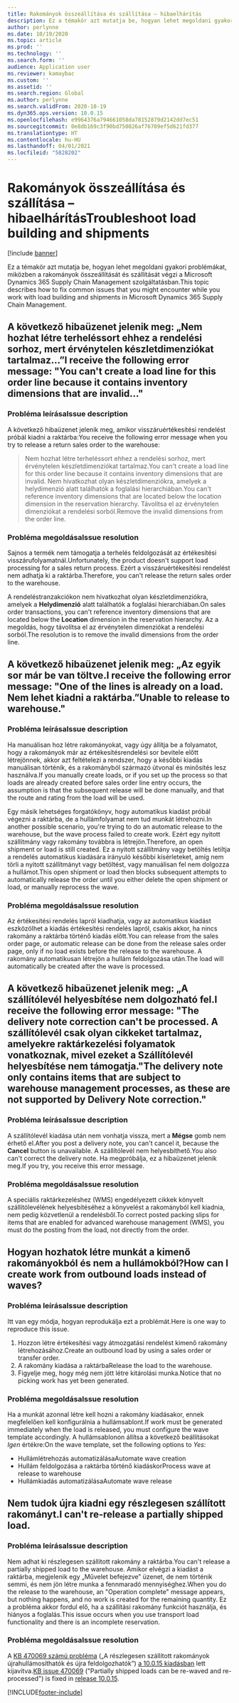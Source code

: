 ```yaml
---
title: Rakományok összeállítása és szállítása – hibaelhárítás
description: Ez a témakör azt mutatja be, hogyan lehet megoldani gyakori problémákat, miközben a rakományok összeállítását és szállítását végzi a Microsoft Dynamics 365 Supply Chain Management szolgáltatásban.
author: perlynne
ms.date: 10/19/2020
ms.topic: article
ms.prod: ''
ms.technology: ''
ms.search.form: ''
audience: Application user
ms.reviewer: kamaybac
ms.custom: ''
ms.assetid: ''
ms.search.region: Global
ms.author: perlynne
ms.search.validFrom: 2020-10-19
ms.dyn365.ops.version: 10.0.15
ms.openlocfilehash: e9964376a794661058da78152879d2142dd7ec51
ms.sourcegitcommit: 0e8db169c3f90bd750826af76709ef5d621fd377
ms.translationtype: HT
ms.contentlocale: hu-HU
ms.lasthandoff: 04/01/2021
ms.locfileid: "5828202"
---
```

# <a name="troubleshoot-load-building-and-shipments"></a><span data-ttu-id="9b95d-103">Rakományok összeállítása és szállítása – hibaelhárítás</span><span class="sxs-lookup"><span data-stu-id="9b95d-103">Troubleshoot load building and shipments</span></span>

[!include [banner](../includes/banner.md)]

<span data-ttu-id="9b95d-104">Ez a témakör azt mutatja be, hogyan lehet megoldani gyakori problémákat, miközben a rakományok összeállítását és szállítását végzi a Microsoft Dynamics 365 Supply Chain Management szolgáltatásban.</span><span class="sxs-lookup"><span data-stu-id="9b95d-104">This topic describes how to fix common issues that you might encounter while you work with load building and shipments in Microsoft Dynamics 365 Supply Chain Management.</span></span>

## <a name="i-receive-the-following-error-message-you-cant-create-a-load-line-for-this-order-line-because-it-contains-inventory-dimensions-that-are-invalid"></a><span data-ttu-id="9b95d-105">A következő hibaüzenet jelenik meg: „Nem hozhat létre terheléssort ehhez a rendelési sorhoz, mert érvénytelen készletdimenziókat tartalmaz...”</span><span class="sxs-lookup"><span data-stu-id="9b95d-105">I receive the following error message: "You can't create a load line for this order line because it contains inventory dimensions that are invalid..."</span></span>

### <a name="issue-description"></a><span data-ttu-id="9b95d-106">Probléma leírása</span><span class="sxs-lookup"><span data-stu-id="9b95d-106">Issue description</span></span>

<span data-ttu-id="9b95d-107">A következő hibaüzenet jelenik meg, amikor visszáruértékesítési rendelést próbál kiadni a raktárba:</span><span class="sxs-lookup"><span data-stu-id="9b95d-107">You receive the following error message when you try to release a return sales order to the warehouse:</span></span>

> <span data-ttu-id="9b95d-108">Nem hozhat létre terheléssort ehhez a rendelési sorhoz, mert érvénytelen készletdimenziókat tartalmaz.</span><span class="sxs-lookup"><span data-stu-id="9b95d-108">You can't create a load line for this order line because it contains inventory dimensions that are invalid.</span></span> <span data-ttu-id="9b95d-109">Nem hivatkozhat olyan készletdimenziókra, amelyek a helydimenzió alatt találhatók a foglalási hierarchiában.</span><span class="sxs-lookup"><span data-stu-id="9b95d-109">You can't reference inventory dimensions that are located below the location dimension in the reservation hierarchy.</span></span> <span data-ttu-id="9b95d-110">Távolítsa el az érvénytelen dimenziókat a rendelési sorból.</span><span class="sxs-lookup"><span data-stu-id="9b95d-110">Remove the invalid dimensions from the order line.</span></span>

### <a name="issue-resolution"></a><span data-ttu-id="9b95d-111">Probléma megoldása</span><span class="sxs-lookup"><span data-stu-id="9b95d-111">Issue resolution</span></span>

<span data-ttu-id="9b95d-112">Sajnos a termék nem támogatja a terhelés feldolgozását az értékesítési visszárufolyamatnál.</span><span class="sxs-lookup"><span data-stu-id="9b95d-112">Unfortunately, the product doesn't support load processing for a sales return process.</span></span> <span data-ttu-id="9b95d-113">Ezért a visszáruértékesítési rendelést nem adhatja ki a raktárba.</span><span class="sxs-lookup"><span data-stu-id="9b95d-113">Therefore, you can't release the return sales order to the warehouse.</span></span>

<span data-ttu-id="9b95d-114">A rendeléstranzakciókon nem hivatkozhat olyan készletdimenziókra, amelyek a **Helydimenzió** alatt találhatók a foglalási hierarchiában.</span><span class="sxs-lookup"><span data-stu-id="9b95d-114">On sales order transactions, you can't reference inventory dimensions that are located below the **Location** dimension in the reservation hierarchy.</span></span> <span data-ttu-id="9b95d-115">Az a megoldás, hogy távolítsa el az érvénytelen dimenziókat a rendelési sorból.</span><span class="sxs-lookup"><span data-stu-id="9b95d-115">The resolution is to remove the invalid dimensions from the order line.</span></span>

## <a name="i-receive-the-following-error-message-one-of-the-lines-is-already-on-a-load-unable-to-release-to-warehouse"></a><span data-ttu-id="9b95d-116">A következő hibaüzenet jelenik meg: „Az egyik sor már be van töltve.</span><span class="sxs-lookup"><span data-stu-id="9b95d-116">I receive the following error message: "One of the lines is already on a load.</span></span> <span data-ttu-id="9b95d-117">Nem lehet kiadni a raktárba.”</span><span class="sxs-lookup"><span data-stu-id="9b95d-117">Unable to release to warehouse."</span></span>

### <a name="issue-description"></a><span data-ttu-id="9b95d-118">Probléma leírása</span><span class="sxs-lookup"><span data-stu-id="9b95d-118">Issue description</span></span>

<span data-ttu-id="9b95d-119">Ha manuálisan hoz létre rakományokat, vagy úgy állítja be a folyamatot, hogy a rakományok már az értékesítésrendelési sor bevitele előtt létrejönnek, akkor azt feltételezi a rendszer, hogy a későbbi kiadás manuálisan történik, és a rakományból származó útvonal és minősítés lesz használva.</span><span class="sxs-lookup"><span data-stu-id="9b95d-119">If you manually create loads, or if you set up the process so that loads are already created before sales order line entry occurs, the assumption is that the subsequent release will be done manually, and that the route and rating from the load will be used.</span></span>

<span data-ttu-id="9b95d-120">Egy másik lehetséges forgatókönyv, hogy automatikus kiadást próbál végezni a raktárba, de a hullámfolyamat nem tud munkát létrehozni.</span><span class="sxs-lookup"><span data-stu-id="9b95d-120">In another possible scenario, you're trying to do an automatic release to the warehouse, but the wave process failed to create work.</span></span> <span data-ttu-id="9b95d-121">Ezért egy nyitott szállítmány vagy rakomány továbbra is létrejön.</span><span class="sxs-lookup"><span data-stu-id="9b95d-121">Therefore, an open shipment or load is still created.</span></span> <span data-ttu-id="9b95d-122">Ez a nyitott szállítmány vagy betöltés letiltja a rendelés automatikus kiadására irányuló későbbi kísérleteket, amíg nem törli a nyitott szállítmányt vagy betöltést, vagy manuálisan fel nem dolgozza a hullámot.</span><span class="sxs-lookup"><span data-stu-id="9b95d-122">This open shipment or load then blocks subsequent attempts to automatically release the order until you either delete the open shipment or load, or manually reprocess the wave.</span></span>

### <a name="issue-resolution"></a><span data-ttu-id="9b95d-123">Probléma megoldása</span><span class="sxs-lookup"><span data-stu-id="9b95d-123">Issue resolution</span></span>

<span data-ttu-id="9b95d-124">Az értékesítési rendelés lapról kiadhatja, vagy az automatikus kiadást eszközölhet a kiadás értékesítési rendelés lapról, csakis akkor, ha nincs rakomány a raktárba történő kiadás előtt.</span><span class="sxs-lookup"><span data-stu-id="9b95d-124">You can release from the sales order page, or automatic release can be done from the release sales order page, only if no load exists before the release to the warehouse.</span></span> <span data-ttu-id="9b95d-125">A rakomány automatikusan létrejön a hullám feldolgozása után.</span><span class="sxs-lookup"><span data-stu-id="9b95d-125">The load will automatically be created after the wave is processed.</span></span>

## <a name="i-receive-the-following-error-message-the-delivery-note-correction-cant-be-processed-the-delivery-note-only-contains-items-that-are-subject-to-warehouse-management-processes-as-these-are-not-supported-by-delivery-note-correction"></a><span data-ttu-id="9b95d-126">A következő hibaüzenet jelenik meg: „A szállítólevél helyesbítése nem dolgozható fel.</span><span class="sxs-lookup"><span data-stu-id="9b95d-126">I receive the following error message: "The delivery note correction can't be processed.</span></span> <span data-ttu-id="9b95d-127">A szállítólevél csak olyan cikkeket tartalmaz, amelyekre raktárkezelési folyamatok vonatkoznak, mivel ezeket a Szállítólevél helyesbítése nem támogatja."</span><span class="sxs-lookup"><span data-stu-id="9b95d-127">The delivery note only contains items that are subject to warehouse management processes, as these are not supported by Delivery Note correction."</span></span>

### <a name="issue-description"></a><span data-ttu-id="9b95d-128">Probléma leírása</span><span class="sxs-lookup"><span data-stu-id="9b95d-128">Issue description</span></span>

<span data-ttu-id="9b95d-129">A szállítólevél kiadása után nem vonhatja vissza, mert a **Mégse** gomb nem érhető el.</span><span class="sxs-lookup"><span data-stu-id="9b95d-129">After you post a delivery note, you can't cancel it, because the **Cancel** button is unavailable.</span></span> <span data-ttu-id="9b95d-130">A szállítólevél nem helyesbíthető.</span><span class="sxs-lookup"><span data-stu-id="9b95d-130">You also can't correct the delivery note.</span></span> <span data-ttu-id="9b95d-131">Ha megpróbálja, ez a hibaüzenet jelenik meg.</span><span class="sxs-lookup"><span data-stu-id="9b95d-131">If you try, you receive this error message.</span></span>

### <a name="issue-resolution"></a><span data-ttu-id="9b95d-132">Probléma megoldása</span><span class="sxs-lookup"><span data-stu-id="9b95d-132">Issue resolution</span></span>

<span data-ttu-id="9b95d-133">A speciális raktárkezeléshez (WMS) engedélyezett cikkek könyvelt szállítólevélének helyesbítéséhez a könyvelést a rakományból kell kiadnia, nem pedig közvetlenül a rendelésből.</span><span class="sxs-lookup"><span data-stu-id="9b95d-133">To correct posted packing slips for items that are enabled for advanced warehouse management (WMS), you must do the posting from the load, not directly from the order.</span></span>

## <a name="how-can-i-create-work-from-outbound-loads-instead-of-waves"></a><span data-ttu-id="9b95d-134">Hogyan hozhatok létre munkát a kimenő rakományokból és nem a hullámokból?</span><span class="sxs-lookup"><span data-stu-id="9b95d-134">How can I create work from outbound loads instead of waves?</span></span>

### <a name="issue-description"></a><span data-ttu-id="9b95d-135">Probléma leírása</span><span class="sxs-lookup"><span data-stu-id="9b95d-135">Issue description</span></span>

<span data-ttu-id="9b95d-136">Itt van egy módja, hogyan reprodukálja ezt a problémát.</span><span class="sxs-lookup"><span data-stu-id="9b95d-136">Here is one way to reproduce this issue.</span></span>

1. <span data-ttu-id="9b95d-137">Hozzon létre értékesítési vagy átmozgatási rendelést kimenő rakomány létrehozásához.</span><span class="sxs-lookup"><span data-stu-id="9b95d-137">Create an outbound load by using a sales order or transfer order.</span></span>
2. <span data-ttu-id="9b95d-138">A rakomány kiadása a raktárba</span><span class="sxs-lookup"><span data-stu-id="9b95d-138">Release the load to the warehouse.</span></span>
3. <span data-ttu-id="9b95d-139">Figyelje meg, hogy még nem jött létre kitárolási munka.</span><span class="sxs-lookup"><span data-stu-id="9b95d-139">Notice that no picking work has yet been generated.</span></span>

### <a name="issue-resolution"></a><span data-ttu-id="9b95d-140">Probléma megoldása</span><span class="sxs-lookup"><span data-stu-id="9b95d-140">Issue resolution</span></span>

<span data-ttu-id="9b95d-141">Ha a munkát azonnal létre kell hozni a rakomány kiadásakor, ennek megfelelően kell konfigurálnia a hullámsablont.</span><span class="sxs-lookup"><span data-stu-id="9b95d-141">If work must be generated immediately when the load is released, you must configure the wave template accordingly.</span></span> <span data-ttu-id="9b95d-142">A hullámsablonon állítsa a következő beállításokat *Igen* értékre:</span><span class="sxs-lookup"><span data-stu-id="9b95d-142">On the wave template, set the following options to *Yes*:</span></span>

- <span data-ttu-id="9b95d-143">Hullámlétrehozás automatizálása</span><span class="sxs-lookup"><span data-stu-id="9b95d-143">Automate wave creation</span></span>
- <span data-ttu-id="9b95d-144">Hullám feldolgozása a raktárba történő kiadáskor</span><span class="sxs-lookup"><span data-stu-id="9b95d-144">Process wave at release to warehouse</span></span>
- <span data-ttu-id="9b95d-145">Hullámkiadás automatizálása</span><span class="sxs-lookup"><span data-stu-id="9b95d-145">Automate wave release</span></span>

## <a name="i-cant-re-release-a-partially-shipped-load"></a><span data-ttu-id="9b95d-146">Nem tudok újra kiadni egy részlegesen szállított rakományt.</span><span class="sxs-lookup"><span data-stu-id="9b95d-146">I can't re-release a partially shipped load.</span></span>

### <a name="issue-description"></a><span data-ttu-id="9b95d-147">Probléma leírása</span><span class="sxs-lookup"><span data-stu-id="9b95d-147">Issue description</span></span>

<span data-ttu-id="9b95d-148">Nem adhat ki részlegesen szállított rakomány a raktárba.</span><span class="sxs-lookup"><span data-stu-id="9b95d-148">You can't release a partially shipped load to the warehouse.</span></span> <span data-ttu-id="9b95d-149">Amikor elvégzi a kiadást a raktárba, megjelenik egy „Művelet befejezve” üzenet, de nem történik semmi, és nem jön létre munka a fennmaradó mennyiséghez.</span><span class="sxs-lookup"><span data-stu-id="9b95d-149">When you do the release to the warehouse, an "Operation complete" message appears, but nothing happens, and no work is created for the remaining quantity.</span></span> <span data-ttu-id="9b95d-150">Ez a probléma akkor fordul elő, ha a szállítási rakomány funkciót használja, és hiányos a foglalás.</span><span class="sxs-lookup"><span data-stu-id="9b95d-150">This issue occurs when you use transport load functionality and there is an incomplete reservation.</span></span>

### <a name="issue-resolution"></a><span data-ttu-id="9b95d-151">Probléma megoldása</span><span class="sxs-lookup"><span data-stu-id="9b95d-151">Issue resolution</span></span>

<span data-ttu-id="9b95d-152">A [KB 470069 számú probléma](https://fix.lcs.dynamics.com/Issue/Details?kb=4574490&bugId=470069&dbType=3&qc=84ce1e09d7032d8b8ef86f5a0c68b86badf3dfaf29686c5ebbe97c53c0957b5f) („A részlegesen szállított rakományok újrahullámosíthatók és újra feldolgozhatók”) [a 10.0.15 kiadásban](../get-started/whats-new-scm-10-0-15.md) lett kijavítva.</span><span class="sxs-lookup"><span data-stu-id="9b95d-152">[KB issue 470069](https://fix.lcs.dynamics.com/Issue/Details?kb=4574490&bugId=470069&dbType=3&qc=84ce1e09d7032d8b8ef86f5a0c68b86badf3dfaf29686c5ebbe97c53c0957b5f) ("Partially shipped loads can be re-waved and re-processed") is fixed in [release 10.0.15](../get-started/whats-new-scm-10-0-15.md).</span></span>


[!INCLUDE[footer-include](../../includes/footer-banner.md)]